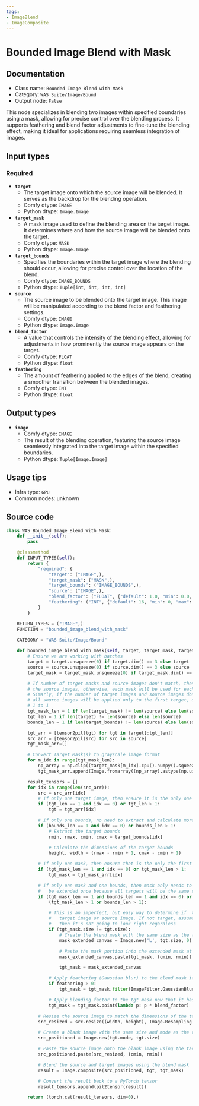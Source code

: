 ```yaml
---
tags:
- ImageBlend
- ImageComposite
---
```


# Bounded Image Blend with Mask
## Documentation
- Class name: `Bounded Image Blend with Mask`
- Category: `WAS Suite/Image/Bound`
- Output node: `False`

This node specializes in blending two images within specified boundaries using a mask, allowing for precise control over the blending process. It supports feathering and blend factor adjustments to fine-tune the blending effect, making it ideal for applications requiring seamless integration of images.
## Input types
### Required
- **`target`**
    - The target image onto which the source image will be blended. It serves as the backdrop for the blending operation.
    - Comfy dtype: `IMAGE`
    - Python dtype: `Image.Image`
- **`target_mask`**
    - A mask image used to define the blending area on the target image. It determines where and how the source image will be blended onto the target.
    - Comfy dtype: `MASK`
    - Python dtype: `Image.Image`
- **`target_bounds`**
    - Specifies the boundaries within the target image where the blending should occur, allowing for precise control over the location of the blend.
    - Comfy dtype: `IMAGE_BOUNDS`
    - Python dtype: `Tuple[int, int, int, int]`
- **`source`**
    - The source image to be blended onto the target image. This image will be manipulated according to the blend factor and feathering settings.
    - Comfy dtype: `IMAGE`
    - Python dtype: `Image.Image`
- **`blend_factor`**
    - A value that controls the intensity of the blending effect, allowing for adjustments in how prominently the source image appears on the target.
    - Comfy dtype: `FLOAT`
    - Python dtype: `float`
- **`feathering`**
    - The amount of feathering applied to the edges of the blend, creating a smoother transition between the blended images.
    - Comfy dtype: `INT`
    - Python dtype: `float`
## Output types
- **`image`**
    - Comfy dtype: `IMAGE`
    - The result of the blending operation, featuring the source image seamlessly integrated into the target image within the specified boundaries.
    - Python dtype: `Tuple[Image.Image]`
## Usage tips
- Infra type: `GPU`
- Common nodes: unknown


## Source code
```python
class WAS_Bounded_Image_Blend_With_Mask:
    def __init__(self):
        pass

    @classmethod
    def INPUT_TYPES(self):
        return {
            "required": {
                "target": ("IMAGE",),
                "target_mask": ("MASK",),
                "target_bounds": ("IMAGE_BOUNDS",),
                "source": ("IMAGE",),
                "blend_factor": ("FLOAT", {"default": 1.0, "min": 0.0, "max": 1.0}),
                "feathering": ("INT", {"default": 16, "min": 0, "max": 0xffffffffffffffff}),
            }
        }

    RETURN_TYPES = ("IMAGE",)
    FUNCTION = "bounded_image_blend_with_mask"

    CATEGORY = "WAS Suite/Image/Bound"

    def bounded_image_blend_with_mask(self, target, target_mask, target_bounds, source, blend_factor, feathering):
        # Ensure we are working with batches
        target = target.unsqueeze(0) if target.dim() == 3 else target
        source = source.unsqueeze(0) if source.dim() == 3 else source
        target_mask = target_mask.unsqueeze(0) if target_mask.dim() == 2 else target_mask

        # If number of target masks and source images don't match, then only the first mask will be used on
        # the source images, otherwise, each mask will be used for each source image 1 to 1
        # Simarly, if the number of target images and source images don't match then
        # all source images will be applied only to the first target, otherwise they will be applied
        # 1 to 1
        tgt_mask_len = 1 if len(target_mask) != len(source) else len(source)
        tgt_len = 1 if len(target) != len(source) else len(source)
        bounds_len = 1 if len(target_bounds) != len(source) else len(source)

        tgt_arr = [tensor2pil(tgt) for tgt in target[:tgt_len]]
        src_arr = [tensor2pil(src) for src in source]
        tgt_mask_arr=[]

        # Convert Target Mask(s) to grayscale image format
        for m_idx in range(tgt_mask_len):
            np_array = np.clip((target_mask[m_idx].cpu().numpy().squeeze() * 255.0), 0, 255)
            tgt_mask_arr.append(Image.fromarray((np_array).astype(np.uint8), mode='L'))

        result_tensors = []
        for idx in range(len(src_arr)):
            src = src_arr[idx]
            # If only one target image, then ensure it is the only one used
            if (tgt_len == 1 and idx == 0) or tgt_len > 1:
                tgt = tgt_arr[idx]

            # If only one bounds, no need to extract and calculate more than once
            if (bounds_len == 1 and idx == 0) or bounds_len > 1:
                # Extract the target bounds
                rmin, rmax, cmin, cmax = target_bounds[idx]

                # Calculate the dimensions of the target bounds
                height, width = (rmax - rmin + 1, cmax - cmin + 1)

            # If only one mask, then ensure that is the only the first is used
            if (tgt_mask_len == 1 and idx == 0) or tgt_mask_len > 1:
                tgt_mask = tgt_mask_arr[idx]

            # If only one mask and one bounds, then mask only needs to
            #   be extended once because all targets will be the same size
            if (tgt_mask_len == 1 and bounds_len == 1 and idx == 0) or \
                (tgt_mask_len > 1 or bounds_len > 1):

                # This is an imperfect, but easy way to determine if  the mask based on the
                #   target image or source image. If not target, assume source. If neither,
                #   then it's not going to look right regardless
                if (tgt_mask.size != tgt.size):
                    # Create the blend mask with the same size as the target image
                    mask_extended_canvas = Image.new('L', tgt.size, 0)

                    # Paste the mask portion into the extended mask at the target bounds position
                    mask_extended_canvas.paste(tgt_mask, (cmin, rmin))

                    tgt_mask = mask_extended_canvas

                # Apply feathering (Gaussian blur) to the blend mask if feather_amount is greater than 0
                if feathering > 0:
                    tgt_mask = tgt_mask.filter(ImageFilter.GaussianBlur(radius=feathering))

                # Apply blending factor to the tgt mask now that it has been extended
                tgt_mask = tgt_mask.point(lambda p: p * blend_factor)

            # Resize the source image to match the dimensions of the target bounds
            src_resized = src.resize((width, height), Image.Resampling.LANCZOS)

            # Create a blank image with the same size and mode as the target
            src_positioned = Image.new(tgt.mode, tgt.size)

            # Paste the source image onto the blank image using the target
            src_positioned.paste(src_resized, (cmin, rmin))

            # Blend the source and target images using the blend mask
            result = Image.composite(src_positioned, tgt, tgt_mask)

            # Convert the result back to a PyTorch tensor
            result_tensors.append(pil2tensor(result))

        return (torch.cat(result_tensors, dim=0),)

```
